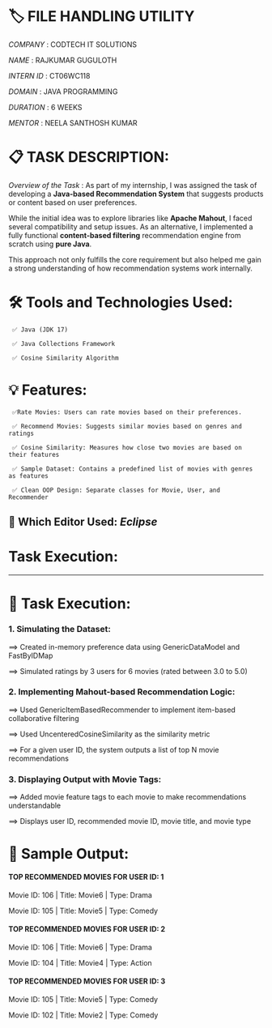 # 🏷️ FILE HANDLING UTILITY

*COMPANY* : CODTECH IT SOLUTIONS

*NAME*    : RAJKUMAR GUGULOTH

*INTERN ID* : CT06WC118

*DOMAIN*  : JAVA PROGRAMMING

*DURATION* : 6 WEEKS

*MENTOR*  : NEELA SANTHOSH KUMAR

# 📋 TASK DESCRIPTION:
*Overview of the Task* :
As part of my internship, I was assigned the task of developing a **Java-based Recommendation System** that suggests products or content based on user preferences.

While the initial idea was to explore libraries like **Apache Mahout**, I faced several compatibility and setup issues. As an alternative, 
I implemented a fully functional **content-based filtering** recommendation engine from scratch using **pure Java**.

This approach not only fulfills the core requirement but also helped me gain a strong understanding of how recommendation systems work internally.


# 🛠️ Tools and Technologies Used:
     ✅ Java (JDK 17)

     ✅ Java Collections Framework  
     
     ✅ Cosine Similarity Algorithm  
     

# 💡 Features:
     ✅Rate Movies: Users can rate movies based on their preferences.
     
     ✅ Recommend Movies: Suggests similar movies based on genres and ratings  
     
     ✅ Cosine Similarity: Measures how close two movies are based on their features  
    
     ✅ Sample Dataset: Contains a predefined list of movies with genres as features  
    
     ✅ Clean OOP Design: Separate classes for Movie, User, and Recommender

## 🚀 Which Editor Used:          *Eclipse*

# Task Execution:


---

# 🚀 Task Execution:

### 1. Simulating the Dataset:

==> Created in-memory preference data using GenericDataModel and FastByIDMap<PreferenceArray>

==> Simulated ratings by 3 users for 6 movies (rated between 3.0 to 5.0)

### 2. Implementing Mahout-based Recommendation Logic:

==> Used GenericItemBasedRecommender to implement item-based collaborative filtering

==> Used UncenteredCosineSimilarity as the similarity metric

==> For a given user ID, the system outputs a list of top N movie recommendations

### 3. Displaying Output with Movie Tags:

==> Added movie feature tags to each movie to make recommendations understandable

==> Displays user ID, recommended movie ID, movie title, and movie type

# 🧠 Sample Output:

#### TOP RECOMMENDED MOVIES FOR USER ID: 1

Movie ID: 106 | Title: Movie6 | Type: Drama

Movie ID: 105 | Title: Movie5 | Type: Comedy

#### TOP RECOMMENDED MOVIES FOR USER ID: 2

Movie ID: 106 | Title: Movie6 | Type: Drama

Movie ID: 104 | Title: Movie4 | Type: Action

#### TOP RECOMMENDED MOVIES FOR USER ID: 3

Movie ID: 105 | Title: Movie5 | Type: Comedy

Movie ID: 102 | Title: Movie2 | Type: Comedy



